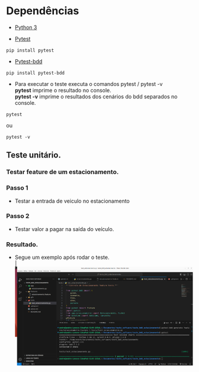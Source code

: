 # Dependências
- [Python 3](https://www.python.org/)   

- [Pytest](https://pypi.org/project/pytest/)  
```
pip install pytest
```

- [Pytest-bdd](https://pypi.org/project/pytest-bdd/)  
```
pip install pytest-bdd
```  

- Para executar o teste executa o comandos pytest / pytest -v  
**pytest** imprime o resultado no console.  
**pytest -v** imprime o resultados dos cenários do bdd separados no console.
```
pytest
```  
ou 
```
pytest -v
```

## Teste unitário.
### Testar feature de um estacionamento.
### Passo 1
- Testar a entrada de veiculo no estacionamento  
### Passo 2
- Testar valor a pagar na saída do veículo.  

### Resultado.
- Segue um exemplo após rodar o teste.  
|![](./gifs/resultado.png)

